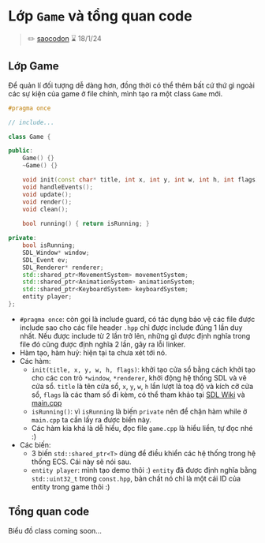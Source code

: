 # Lớp `Game` và tổng quan code

>✏️ [saocodon](https://github.com/saocodon)
>⌛ 18/1/24

## Lớp Game

Để quản lí đối tượng dễ dàng hơn, đồng thời có thể thêm bất cứ thứ gì ngoài các sự kiện của game ở file chính, mình tạo ra một class `Game` mới.

```cpp
#pragma once

// include...

class Game {

public:
	Game() {}
	~Game() {}

	void init(const char* title, int x, int y, int w, int h, int flags);
	void handleEvents();
	void update();
	void render();
	void clean();
	
	bool running() { return isRunning; }

private:
	bool isRunning;
	SDL_Window* window;
	SDL_Event ev;
	SDL_Renderer* renderer;
	std::shared_ptr<MovementSystem> movementSystem;
	std::shared_ptr<AnimationSystem> animationSystem;
	std::shared_ptr<KeyboardSystem> keyboardSystem;
	entity player;
};
```

- `#pragma once`: còn gọi là include guard, có tác dụng bảo vệ các file được include sao cho các file header `.hpp` chỉ được include đúng 1 lần duy nhất. Nếu được include từ 2 lần trở lên, những gì được định nghĩa trong file đó cũng được định nghĩa 2 lần, gây ra lỗi linker.
- Hàm tạo, hàm huỷ: hiện tại ta chưa xét tới nó.
- Các hàm:
	- `init(title, x, y, w, h, flags)`: khởi tạo cửa sổ bằng cách khởi tạo cho các con trỏ `*window`, `*renderer`, khởi động hệ thống SDL và vẽ cửa sổ. `title` là tên cửa sổ, `x`, `y`, `w`, `h` lần lượt là toạ độ và kích cỡ cửa sổ, `flags` là các tham số đi kèm, có thể tham khảo tại [SDL Wiki](https://wiki.libsdl.org/SDL2/SDL_CreateWindow) và [main.cpp](https://github.com/Team-BigDy/game/blob/main/core/game.cpp)
	- `isRunning()`: vì `isRunning` là biến `private` nên để chặn hàm while ở `main.cpp` ta cần lấy ra được biến này.
	- Các hàm kia khá là dễ hiểu, đọc file `game.cpp` là hiểu liền, tự đọc nhé :)
- Các biến:
	- 3 biến `std::shared_ptr<T>` dùng để điều khiển các hệ thống trong hệ thống ECS. Cái này sẽ nói sau.
	- `entity player`: mình tạo demo thôi :) `entity` đã được định nghĩa bằng `std::uint32_t` trong `const.hpp`, bản chất nó chỉ là một cái ID của entity trong game thôi :)

## Tổng quan code

Biểu đồ class coming soon...